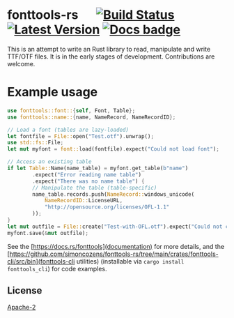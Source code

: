 # fonttools-rs &emsp; [![Build Status]][actions] [![Latest Version]][crates.io] [![Docs badge]][docs.rs]

[Build Status]: https://img.shields.io/github/workflow/status/simoncozens/fonttools-rs/CI/master
[actions]: https://github.com/simoncozens/fonttools-rs/actions?query=branch%3Amaster
[Latest Version]: https://img.shields.io/crates/v/fonttools.svg
[crates.io]: https://crates.io/crates/fonttools
[Docs badge]: https://img.shields.io/badge/docs.rs-rustdoc-green
[docs.rs]: https://docs.rs/fonttools/

This is an attempt to write an Rust library to read, manipulate and
write TTF/OTF files. It is in the early stages of
development. Contributions are welcome. 

# Example usage

```rust
use fonttools::font::{self, Font, Table};
use fonttools::name::{name, NameRecord, NameRecordID};

// Load a font (tables are lazy-loaded)
let fontfile = File::open("Test.otf").unwrap();
use std::fs::File;
let mut myfont = font::load(fontfile).expect("Could not load font");

// Access an existing table
if let Table::Name(name_table) = myfont.get_table(b"name")
        .expect("Error reading name table")
        .expect("There was no name table") {
        // Manipulate the table (table-specific)
        name_table.records.push(NameRecord::windows_unicode(
            NameRecordID::LicenseURL,
            "http://opensource.org/licenses/OFL-1.1"
        ));
}
let mut outfile = File::create("Test-with-OFL.otf").expect("Could not create file");
myfont.save(&mut outfile);
```

See the [https://docs.rs/fonttools](documentation) for more details, and the [https://github.com/simoncozens/fonttools-rs/tree/main/crates/fonttools-cli/src/bin](fonttools-cli utilities) (installable via `cargo install fonttools_cli`) for code examples.

## License

[Apache-2](http://www.apache.org/licenses/LICENSE-2.0)

